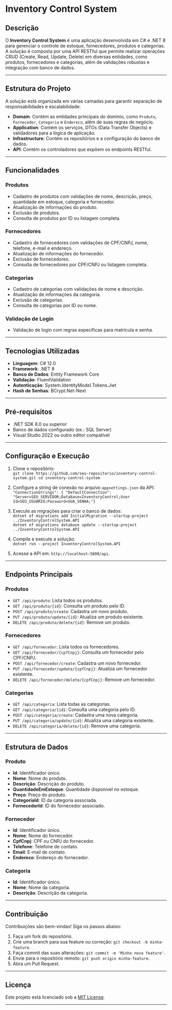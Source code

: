 # Inventory Control System

## Descrição
O **Inventory Control System** é uma aplicação desenvolvida em C# e .NET 8 para gerenciar o controle de estoque, fornecedores, produtos e categorias. A solução é composta por uma API RESTful que permite realizar operações CRUD (Create, Read, Update, Delete) em diversas entidades, como produtos, fornecedores e categorias, além de validações robustas e integração com banco de dados.

---

## Estrutura do Projeto
A solução está organizada em várias camadas para garantir separação de responsabilidades e escalabilidade:

- **Domain**: Contém as entidades principais do domínio, como `Produto`, `Fornecedor`, `Categoria` e `Endereco`, além de suas regras de negócio.
- **Application**: Contém os serviços, DTOs (Data Transfer Objects) e validadores para a lógica de aplicação.
- **Infrastructure**: Contém os repositórios e a configuração do banco de dados.
- **API**: Contém os controladores que expõem os endpoints RESTful.

---

## Funcionalidades
### Produtos
- Cadastro de produtos com validações de nome, descrição, preço, quantidade em estoque, categoria e fornecedor.
- Atualização de informações do produto.
- Exclusão de produtos.
- Consulta de produtos por ID ou listagem completa.

### Fornecedores
- Cadastro de fornecedores com validações de CPF/CNPJ, nome, telefone, e-mail e endereço.
- Atualização de informações do fornecedor.
- Exclusão de fornecedores.
- Consulta de fornecedores por CPF/CNPJ ou listagem completa.

### Categorias
- Cadastro de categorias com validações de nome e descrição.
- Atualização de informações da categoria.
- Exclusão de categorias.
- Consulta de categorias por ID ou nome.

### Validação de Login
- Validação de login com regras específicas para matrícula e senha.

---

## Tecnologias Utilizadas
- **Linguagem**: C# 12.0
- **Framework**: .NET 8
- **Banco de Dados**: Entity Framework Core
- **Validação**: FluentValidation
- **Autenticação**: System.IdentityModel.Tokens.Jwt
- **Hash de Senhas**: BCrypt.Net-Next

---

## Pré-requisitos
- .NET SDK 8.0 ou superior
- Banco de dados configurado (ex.: SQL Server)
- Visual Studio 2022 ou outro editor compatível

---

## Configuração e Execução
1. Clone o repositório: <br> 
`git clone https://github.com/seu-repositorio/inventory-control-system.git cd inventory-control-system`<br>

2. Configure a string de conexão no arquivo `appsettings.json` da API: <br>
`"ConnectionStrings": { "DefaultConnection": "Server=SEU_SERVIDOR;Database=InventoryControl;User Id=SEU_USUARIO;Password=SUA_SENHA;"} ` <br>

3. Execute as migrações para criar o banco de dados:<br>
`dotnet ef migrations add InitialMigration --startup-project ../InventoryControlSystem.API`<br>
`dotnet ef migrations database update --startup-project ../InventoryControlSystem.API`<br>

5. Compile e execute a solução:<br>
`dotnet run --project InventoryControlSystem.API`


5. Acesse a API em: `http://localhost:5000/api`.

---

## Endpoints Principais
### Produtos
- `GET /api/produto`: Lista todos os produtos.
- `GET /api/produto/{id}`: Consulta um produto pelo ID.
- `POST /api/produto/create`: Cadastra um novo produto.
- `PUT /api/produto/update/{id}`: Atualiza um produto existente.
- `DELETE /api/produto/delete/{id}`: Remove um produto.

### Fornecedores
- `GET /api/fornecedor`: Lista todos os fornecedores.
- `GET /api/fornecedor/{cpfCnpj}`: Consulta um fornecedor pelo CPF/CNPJ.
- `POST /api/fornecedor/create`: Cadastra um novo fornecedor.
- `PUT /api/fornecedor/update/{cpfCnpj}`: Atualiza um fornecedor existente.
- `DELETE /api/fornecedor/delete/{cpfCnpj}`: Remove um fornecedor.

### Categorias
- `GET /api/categoria`: Lista todas as categorias.
- `GET /api/categoria/{id}`: Consulta uma categoria pelo ID.
- `POST /api/categoria/create`: Cadastra uma nova categoria.
- `PUT /api/categoria/update/{id}`: Atualiza uma categoria existente.
- `DELETE /api/categoria/delete/{id}`: Remove uma categoria.

---

## Estrutura de Dados
### Produto
- **Id**: Identificador único.
- **Nome**: Nome do produto.
- **Descrição**: Descrição do produto.
- **QuantidadeEmEstoque**: Quantidade disponível no estoque.
- **Preço**: Preço do produto.
- **CategoriaId**: ID da categoria associada.
- **FornecedorId**: ID do fornecedor associado.

### Fornecedor
- **Id**: Identificador único.
- **Nome**: Nome do fornecedor.
- **CpfCnpj**: CPF ou CNPJ do fornecedor.
- **Telefone**: Telefone de contato.
- **Email**: E-mail de contato.
- **Endereco**: Endereço do fornecedor.

### Categoria
- **Id**: Identificador único.
- **Nome**: Nome da categoria.
- **Descrição**: Descrição da categoria.

---

## Contribuição
Contribuições são bem-vindas! Siga os passos abaixo:
1. Faça um fork do repositório.
2. Crie uma branch para sua feature ou correção: `git checkout -b minha-feature`.
3. Faça commit das suas alterações: `git commit -m 'Minha nova feature'`.
4. Envie para o repositório remoto: `git push origin minha-feature`.
5. Abra um Pull Request.

---

## Licença
Este projeto está licenciado sob a [MIT License](LICENSE).

---


   

   
